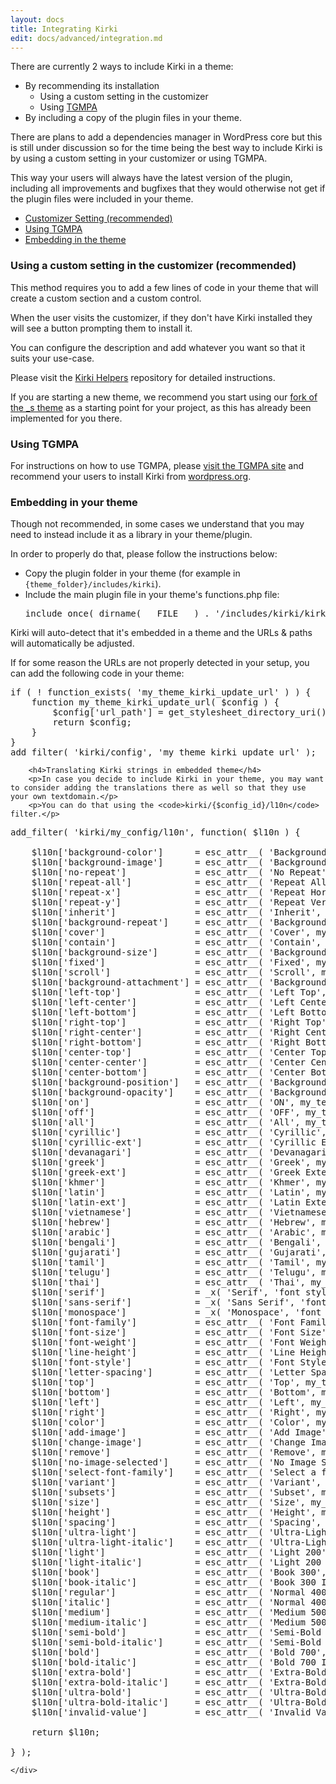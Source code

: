 ```yaml
---
layout: docs
title: Integrating Kirki
edit: docs/advanced/integration.md
---
```


There are currently 2 ways to include Kirki in a theme:

* By recommending its installation
	* Using a custom setting in the customizer
	* Using [TGMPA](http://tgmpluginactivation.com/)
* By including a copy of the plugin files in your theme.

There are plans to add a dependencies manager in WordPress core but this is still under discussion so for the time being the best way to include Kirki is by using a custom setting in your customizer or using TGMPA.

This way your users will always have the latest version of the plugin, including all improvements and bugfixes that they would otherwise not get if the plugin files were included in your theme.

<ul class="tabs" data-tabs id="integration-methods">
	<li class="tabs-title is-active"><a href="#default" aria-selected="true">Customizer Setting (recommended)</a></li>
	<li class="tabs-title"><a href="#tgmpa">Using TGMPA</a></li>
	<li class="tabs-title"><a href="#embedding">Embedding in the theme</a></li>
</ul>

<div class="tabs-content" data-tabs-content="integration-methods">
	<div class="tabs-panel is-active" id="default">
		<h3>Using a custom setting in the customizer (recommended)</h3>
		<p>This method requires you to add a few lines of code in your theme that will create a custom section and a custom control.</p>
		<p>When the user visits the customizer, if they don't have Kirki installed they will see a button prompting them to install it.</p>
		<p>You can configure the description and add whatever you want so that it suits your use-case.</p>
		<p>Please visit the <a href="https://github.com/aristath/kirki-helpers" target="_blank">Kirki Helpers</a> repository for detailed instructions.</p>
		<p>If you are starting a new theme, we recommend you start using our <a href="https://github.com/aristath/_s" target="_blank">fork of the _s theme</a> as a starting point for your project, as this has already been implemented for you there.</p>
	</div>
	<div class="tabs-panel" id="tgmpa">
		<h3>Using TGMPA</h3>
		<p>For instructions on how to use TGMPA, please <a href="http://tgmpluginactivation.com/" target="_blank">visit the TGMPA site</a> and recommend your users to install Kirki from <a href="https://wordpress.org/plugins/kirki" target="_blank">wordpress.org</a>.</p>
	</div>
	<div class="tabs-panel" id="embedding">
		<h3>Embedding in your theme</h3>
		<p>Though not recommended, in some cases we understand that you may need to instead include it as a library in your theme/plugin.</p>
		<p>In order to properly do that, please follow the instructions below:</p>
		<ul>
			<li>Copy the plugin folder in your theme (for example in <code>{theme_folder}/includes/kirki</code>).</li>
			<li>Include the main plugin file in your theme's functions.php file:
				<pre>include_once( dirname( __FILE__ ) . '/includes/kirki/kirki.php' );</pre>
			</li>
		</ul>
		<p>Kirki will auto-detect that it's embedded in a theme and the URLs & paths will automatically be adjusted.</p>
		<p>If for some reason the URLs are not properly detected in your setup, you can add the following code in your theme:</p>


<pre>
if ( ! function_exists( 'my_theme_kirki_update_url' ) ) {
    function my_theme_kirki_update_url( $config ) {
        $config['url_path'] = get_stylesheet_directory_uri() . '/inc/kirki/';
        return $config;
    }
}
add_filter( 'kirki/config', 'my_theme_kirki_update_url' );
</pre>

		<h4>Translating Kirki strings in embedded theme</h4>
		<p>In case you decide to include Kirki in your theme, you may want to consider adding the translations there as well so that they use your own textdomain.</p>
		<p>You can do that using the <code>kirki/{$config_id}/l10n</code> filter.</p>


<pre>
add_filter( 'kirki/my_config/l10n', function( $l10n ) {

	$l10n['background-color']      = esc_attr__( 'Background Color', my_textdomain );
	$l10n['background-image']      = esc_attr__( 'Background Image', my_textdomain );
	$l10n['no-repeat']             = esc_attr__( 'No Repeat', my_textdomain );
	$l10n['repeat-all']            = esc_attr__( 'Repeat All', my_textdomain );
	$l10n['repeat-x']              = esc_attr__( 'Repeat Horizontally', my_textdomain );
	$l10n['repeat-y']              = esc_attr__( 'Repeat Vertically', my_textdomain );
	$l10n['inherit']               = esc_attr__( 'Inherit', my_textdomain );
	$l10n['background-repeat']     = esc_attr__( 'Background Repeat', my_textdomain );
	$l10n['cover']                 = esc_attr__( 'Cover', my_textdomain );
	$l10n['contain']               = esc_attr__( 'Contain', my_textdomain );
	$l10n['background-size']       = esc_attr__( 'Background Size', my_textdomain );
	$l10n['fixed']                 = esc_attr__( 'Fixed', my_textdomain );
	$l10n['scroll']                = esc_attr__( 'Scroll', my_textdomain );
	$l10n['background-attachment'] = esc_attr__( 'Background Attachment', my_textdomain );
	$l10n['left-top']              = esc_attr__( 'Left Top', my_textdomain );
	$l10n['left-center']           = esc_attr__( 'Left Center', my_textdomain );
	$l10n['left-bottom']           = esc_attr__( 'Left Bottom', my_textdomain );
	$l10n['right-top']             = esc_attr__( 'Right Top', my_textdomain );
	$l10n['right-center']          = esc_attr__( 'Right Center', my_textdomain );
	$l10n['right-bottom']          = esc_attr__( 'Right Bottom', my_textdomain );
	$l10n['center-top']            = esc_attr__( 'Center Top', my_textdomain );
	$l10n['center-center']         = esc_attr__( 'Center Center', my_textdomain );
	$l10n['center-bottom']         = esc_attr__( 'Center Bottom', my_textdomain );
	$l10n['background-position']   = esc_attr__( 'Background Position', my_textdomain );
	$l10n['background-opacity']    = esc_attr__( 'Background Opacity', my_textdomain );
	$l10n['on']                    = esc_attr__( 'ON', my_textdomain );
	$l10n['off']                   = esc_attr__( 'OFF', my_textdomain );
	$l10n['all']                   = esc_attr__( 'All', my_textdomain );
	$l10n['cyrillic']              = esc_attr__( 'Cyrillic', my_textdomain );
	$l10n['cyrillic-ext']          = esc_attr__( 'Cyrillic Extended', my_textdomain );
	$l10n['devanagari']            = esc_attr__( 'Devanagari', my_textdomain );
	$l10n['greek']                 = esc_attr__( 'Greek', my_textdomain );
	$l10n['greek-ext']             = esc_attr__( 'Greek Extended', my_textdomain );
	$l10n['khmer']                 = esc_attr__( 'Khmer', my_textdomain );
	$l10n['latin']                 = esc_attr__( 'Latin', my_textdomain );
	$l10n['latin-ext']             = esc_attr__( 'Latin Extended', my_textdomain );
	$l10n['vietnamese']            = esc_attr__( 'Vietnamese', my_textdomain );
	$l10n['hebrew']                = esc_attr__( 'Hebrew', my_textdomain );
	$l10n['arabic']                = esc_attr__( 'Arabic', my_textdomain );
	$l10n['bengali']               = esc_attr__( 'Bengali', my_textdomain );
	$l10n['gujarati']              = esc_attr__( 'Gujarati', my_textdomain );
	$l10n['tamil']                 = esc_attr__( 'Tamil', my_textdomain );
	$l10n['telugu']                = esc_attr__( 'Telugu', my_textdomain );
	$l10n['thai']                  = esc_attr__( 'Thai', my_textdomain );
	$l10n['serif']                 = _x( 'Serif', 'font style', my_textdomain );
	$l10n['sans-serif']            = _x( 'Sans Serif', 'font style', my_textdomain );
	$l10n['monospace']             = _x( 'Monospace', 'font style', my_textdomain );
	$l10n['font-family']           = esc_attr__( 'Font Family', my_textdomain );
	$l10n['font-size']             = esc_attr__( 'Font Size', my_textdomain );
	$l10n['font-weight']           = esc_attr__( 'Font Weight', my_textdomain );
	$l10n['line-height']           = esc_attr__( 'Line Height', my_textdomain );
	$l10n['font-style']            = esc_attr__( 'Font Style', my_textdomain );
	$l10n['letter-spacing']        = esc_attr__( 'Letter Spacing', my_textdomain );
	$l10n['top']                   = esc_attr__( 'Top', my_textdomain );
	$l10n['bottom']                = esc_attr__( 'Bottom', my_textdomain );
	$l10n['left']                  = esc_attr__( 'Left', my_textdomain );
	$l10n['right']                 = esc_attr__( 'Right', my_textdomain );
	$l10n['color']                 = esc_attr__( 'Color', my_textdomain );
	$l10n['add-image']             = esc_attr__( 'Add Image', my_textdomain );
	$l10n['change-image']          = esc_attr__( 'Change Image', my_textdomain );
	$l10n['remove']                = esc_attr__( 'Remove', my_textdomain );
	$l10n['no-image-selected']     = esc_attr__( 'No Image Selected', my_textdomain );
	$l10n['select-font-family']    = esc_attr__( 'Select a font-family', my_textdomain );
	$l10n['variant']               = esc_attr__( 'Variant', my_textdomain );
	$l10n['subsets']               = esc_attr__( 'Subset', my_textdomain );
	$l10n['size']                  = esc_attr__( 'Size', my_textdomain );
	$l10n['height']                = esc_attr__( 'Height', my_textdomain );
	$l10n['spacing']               = esc_attr__( 'Spacing', my_textdomain );
	$l10n['ultra-light']           = esc_attr__( 'Ultra-Light 100', my_textdomain );
	$l10n['ultra-light-italic']    = esc_attr__( 'Ultra-Light 100 Italic', my_textdomain );
	$l10n['light']                 = esc_attr__( 'Light 200', my_textdomain );
	$l10n['light-italic']          = esc_attr__( 'Light 200 Italic', my_textdomain );
	$l10n['book']                  = esc_attr__( 'Book 300', my_textdomain );
	$l10n['book-italic']           = esc_attr__( 'Book 300 Italic', my_textdomain );
	$l10n['regular']               = esc_attr__( 'Normal 400', my_textdomain );
	$l10n['italic']                = esc_attr__( 'Normal 400 Italic', my_textdomain );
	$l10n['medium']                = esc_attr__( 'Medium 500', my_textdomain );
	$l10n['medium-italic']         = esc_attr__( 'Medium 500 Italic', my_textdomain );
	$l10n['semi-bold']             = esc_attr__( 'Semi-Bold 600', my_textdomain );
	$l10n['semi-bold-italic']      = esc_attr__( 'Semi-Bold 600 Italic', my_textdomain );
	$l10n['bold']                  = esc_attr__( 'Bold 700', my_textdomain );
	$l10n['bold-italic']           = esc_attr__( 'Bold 700 Italic', my_textdomain );
	$l10n['extra-bold']            = esc_attr__( 'Extra-Bold 800', my_textdomain );
	$l10n['extra-bold-italic']     = esc_attr__( 'Extra-Bold 800 Italic', my_textdomain );
	$l10n['ultra-bold']            = esc_attr__( 'Ultra-Bold 900', my_textdomain );
	$l10n['ultra-bold-italic']     = esc_attr__( 'Ultra-Bold 900 Italic', my_textdomain );
	$l10n['invalid-value']         = esc_attr__( 'Invalid Value', my_textdomain );

	return $l10n;

} );
</pre>

	</div>
</div>
